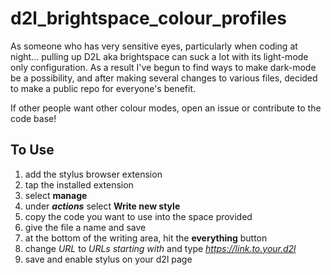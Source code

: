 # d2l_brightspace_colour_profiles

As someone who has very sensitive eyes, particularly when coding at night... pulling up D2L aka brightspace can suck a lot with its light-mode only configuration. As a result I've begun to find ways to make dark-mode be a possibility, and after making several changes to various files, decided to make a public repo for everyone's benefit.

If other people want other colour modes, open an issue or contribute to the code base!


## To Use

1. add the stylus browser extension
2. tap the installed extension
3. select **manage**
4. under ***actions*** select **Write new style**
5. copy the code you want to use into the space provided
6. give the file a name and save
7. at the bottom of the writing area, hit the **everything** button
8. change *URL* to *URLs starting with* and type *https://link.to.your.d2l*
9. save and enable stylus on your d2l page
